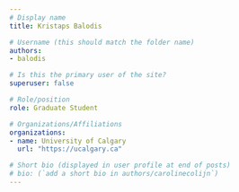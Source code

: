 ```yaml
---
# Display name
title: Kristaps Balodis

# Username (this should match the folder name)
authors:
- balodis

# Is this the primary user of the site?
superuser: false

# Role/position
role: Graduate Student

# Organizations/Affiliations
organizations:
- name: University of Calgary
  url: "https://ucalgary.ca"

# Short bio (displayed in user profile at end of posts)
# bio: (`add a short bio in authors/carolinecolijn`)
---
```


